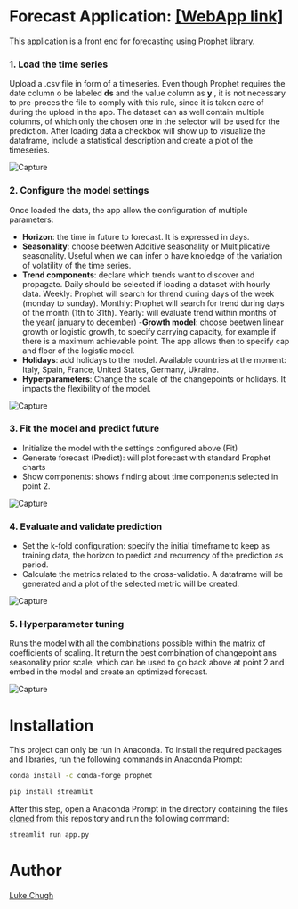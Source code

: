 # Forecast Application: [[WebApp link]](https://share.streamlit.io/luke-chugh/forecasting-webapp/main/app.py)

This application is a front end for forecasting using Prophet library. 

### 1. Load the time series

Upload a .csv file in form of a timeseries. Even though Prophet requires the date column o be labeled **ds** and the value column as **y** , it is not necessary to pre-proces the file to comply with this rule, since it is taken care of during the upload in the app. 
The dataset can as well contain multiple columns, of which only the chosen one in the selector will be used for the prediction.
After loading data a checkbox will show up to visualize the dataframe, include a statistical description and create a plot of the timeseries. 

![Capture](https://github.com/luke-chugh/Forecasting-WebApp/blob/main/images/loading%20the%20time%20series.png)

### 2. Configure the model settings

Once loaded the data, the app allow the configuration of multiple parameters:
- **Horizon**: the time in future to forecast. It is expressed in days.
- **Seasonality**: choose beetwen Additive seasonality or Multiplicative seasonality. Useful when we can infer o have knoledge of the variation of volatility of the time series.
- **Trend components**: declare which trends want to discover and propagate. Daily should be selected if loading a dataset with hourly data.
Weekly: Prophet will search for thrend during days of the week (monday to sunday).
Monthly: Prophet will search for trend during days of the month (1th to 31th).
Yearly: will evaluate trend within months of the year( january to december)
-**Growth model**: choose beetwen linear growth or logistic growth, to specify  carrying capacity, for example if there is a maximum achievable point. The app allows then to specify cap and floor of the logistic model.
- **Holidays**: add holidays to the model. Available countries at the moment: Italy, Spain, France, United States, Germany, Ukraine.
- **Hyperparameters**: Change the scale of the changepoints or holidays. It impacts the flexibility of the model. 

![Capture](https://github.com/luke-chugh/Forecasting-WebApp/blob/main/images/configure%20the%20model%20settings.png)

### 3. Fit the model and predict future
- Initialize the model with the settings configured above  (Fit)
- Generate forecast (Predict): will plot forecast with standard Prophet charts
- Show components: shows finding about time components selected in point 2.

![Capture](https://github.com/luke-chugh/Forecasting-WebApp/blob/main/images/fit%20and%20predict.png)

### 4. Evaluate and validate prediction

- Set the k-fold configuration: specify the initial timeframe to keep as training data, the horizon to predict and recurrency of the prediction as period.
- Calculate the metrics related to the cross-validatio. A dataframe will be generated and a plot of the selected metric will be created.

![Capture](https://github.com/luke-chugh/Forecasting-WebApp/blob/main/images/evaluate%20and%20validate.png)

### 5. Hyperparameter tuning
Runs the model with all the combinations possible within the matrix of coefficients of scaling. It return the best combination of changepoint ans seasonality prior scale, which can be used to go back above at point 2 and embed in the model and create an optimized forecast.

![Capture](https://github.com/luke-chugh/Forecasting-WebApp/blob/main/images/hyperparameter%20tuning.png)

# Installation
This project can only be run in Anaconda. To install the required packages and libraries, run the following commands in Anaconda Prompt:
```bash
conda install -c conda-forge prophet
```
```bash
pip install streamlit
```
After this step, open a Anaconda Prompt in the directory containing the files [cloned](https://www.howtogeek.com/451360/how-to-clone-a-github-repository/) from this repository and run the following command:
```bash
streamlit run app.py
```

# Author
[Luke Chugh](https://www.linkedin.com/in/luke-chugh-2b2043181/)

